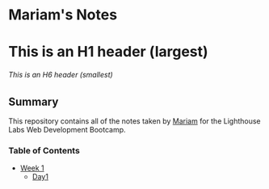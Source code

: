 # Mariam's Notes
# This is an H1 header (largest)
###### This is an H6 header (smallest)

## Summary

This repository contains all of the notes taken by [Mariam](https://github.com/Mariam-RM) for the Lighthouse Labs Web Development Bootcamp.

### Table of Contents
* [Week 1](/Week_1)
  * [Day1](/Week_1/Day_1)
